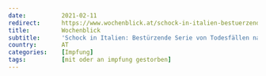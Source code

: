 ```yaml
---
date:          2021-02-11
redirect:      https://www.wochenblick.at/schock-in-italien-bestuerzende-serie-von-todesfaellen-nach-corona-impfung/
title:         Wochenblick
subtitle:      'Schock in Italien: Bestürzende Serie von Todesfällen nach Corona-Impfung'
country:       AT
categories:    [Impfung]
tags:          [mit oder an impfung gestorben]
---
```


